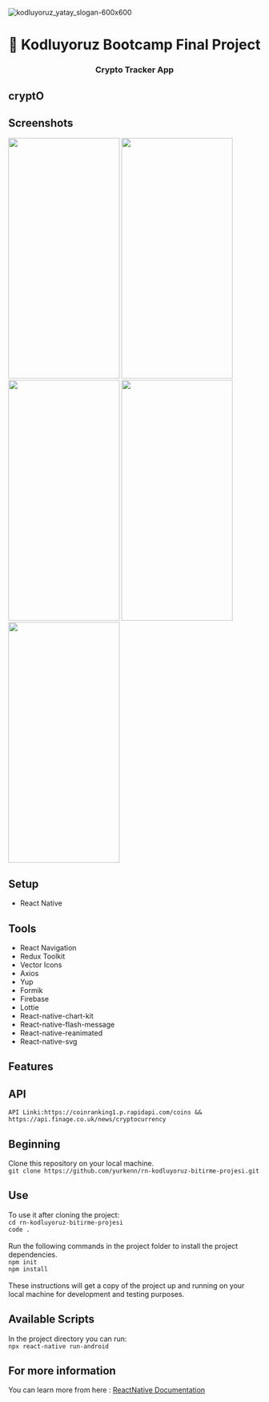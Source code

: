 ![kodluyoruz_yatay_slogan-600x600](https://user-images.githubusercontent.com/99039655/201606078-4baf1921-825a-4b9e-af8a-875b09b0b47a.png)
<h1 align="center"> 👋 Kodluyoruz Bootcamp Final Project</h1>
<h3 align="center">Crypto Tracker App</h3>

## cryptO

## Screenshots

<div>
<img src="https://user-images.githubusercontent.com/69719126/206919561-28c8ec4b-5efd-4b36-8999-b386589e2242.png" width="222" height="480" />
<img src="https://user-images.githubusercontent.com/69719126/206919590-cd9f451a-8a72-4cc7-b585-f6c449e4c3cf.png" width="222" height="480" />
<img src="https://user-images.githubusercontent.com/69719126/206919598-dd04f47b-11cf-44e4-8184-168c704022d7.png" width="222" height="480" />
<img src="https://user-images.githubusercontent.com/69719126/206919619-60a20802-683e-4c75-ae05-e5d957ace2a5.png" width="222" height="480" />
<img src="https://user-images.githubusercontent.com/69719126/206919630-9ff1dbc0-62b5-4880-811c-44807b1a704c.png" width="222" height="480" />
</div>

## Setup


- React Native

## Tools
- React Navigation
- Redux Toolkit
- Vector Icons
- Axios
- Yup
- Formik
- Firebase
- Lottie
- React-native-chart-kit
- React-native-flash-message
- React-native-reanimated
- React-native-svg

## Features

## API

`API Linki:https://coinranking1.p.rapidapi.com/coins &&  https://api.finage.co.uk/news/cryptocurrency`

## Beginning

Clone this repository on your local machine.
<br>
`git clone https://github.com/yurkenn/rn-kodluyoruz-bitirme-projesi.git `

## Use

To use it after cloning the project:
<br>
`cd rn-kodluyoruz-bitirme-projesi `
<br>
`code .`
<br>
<br>
Run the following commands in the project folder to install the project dependencies.
<br>
`npm init`
<br>
`npm install`
<br>
<br>
These instructions will get a copy of the project up and running on your local machine for development and testing purposes.

## Available Scripts

In the project directory you can run:
<br>
`npx react-native run-android`

## For more information

You can learn more from here : <a href="https://reactnative.dev/">ReactNative Documentation</a>
